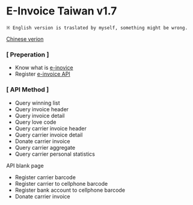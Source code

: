 E-Invoice Taiwan v1.7
===
`※ English version is traslated by myself, something might be wrong.`

[Chinese verion](https://github.com/a1623589/einvoice/README_CHINESE.md)

### [ Preperation ]
- Know what is [e-inovice](https://www.einvoice.nat.gov.tw/)
- Register [e-invoice API](https://www.einvoice.nat.gov.tw/APMEMBERVAN/APIService/Registration)


### [ API Method ]
- Query winning list
- Query invoice header
- Query invoice detail
- Query love code
- Query carrier invoice header
- Query carrier invoice detail
- Donate carrier invoice
- Query carrier aggregate
- Query carrier personal statistics

API blank page
- Register carrier barcode
- Register carrier to cellphone barcode
- Register bank account to cellphone barcode
- Donate carrier invoice